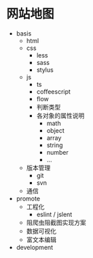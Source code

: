 # 网站地图

- basis
  - html
  - css
    - less
    - sass
    - stylus
  - js
    - ts
    - coffeescript
    - flow
    - 判断类型
    - 各对象的属性说明
      - math
      - object
      - array
      - string
      - number
      - ...
  - 版本管理
    - git
    - svn
  - 通信
- promote
  - 工程化
    - eslint / jslent
  - 阻爬虫阻截图实现方案
  - 数据可视化
  - 富文本编辑
- development